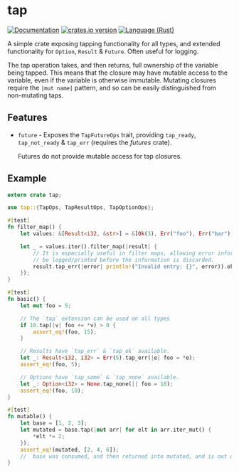 # tap

[![Documentation][docs-shield]][docs]
[![crates.io version][crate-shield]][crate]
[![Language (Rust)][rust-shield]][rust]

A simple crate exposing tapping functionality for all types, and extended
functionality for `Option`, `Result` & `Future`. Often useful for logging.

The tap operation takes, and then returns, full ownership of the variable being
tapped. This means that the closure may have mutable access to the variable,
even if the variable is otherwise immutable. Mutating closures require the
`|mut name|` pattern, and so can be easily distinguished from non-mutating taps.

## Features

* `future` - Exposes the `TapFutureOps` trait, providing `tap_ready`,
  `tap_not_ready` & `tap_err` (requires the *futures* crate).

  Futures do not provide mutable access for tap closures.

## Example

```rust
extern crate tap;

use tap::{TapOps, TapResultOps, TapOptionOps};

#[test]
fn filter_map() {
    let values: &[Result<i32, &str>] = &[Ok(3), Err("foo"), Err("bar"), Ok(8)];

    let _ = values.iter().filter_map(|result| {
        // It is especially useful in filter maps, allowing error information to
        // be logged/printed before the information is discarded.
        result.tap_err(|error| println!("Invalid entry: {}", error)).ok()
    });
}

#[test]
fn basic() {
    let mut foo = 5;

    // The `tap` extension can be used on all types
    if 10.tap(|v| foo += *v) > 0 {
        assert_eq!(foo, 15);
    }

    // Results have `tap_err` & `tap_ok` available.
    let _: Result<i32, i32> = Err(5).tap_err(|e| foo = *e);
    assert_eq!(foo, 5);

    // Options have `tap_some` & `tap_none` available.
    let _: Option<i32> = None.tap_none(|| foo = 10);
    assert_eq!(foo, 10);
}

#[test]
fn mutable() {
    let base = [1, 2, 3];
    let mutated = base.tap(|mut arr| for elt in arr.iter_mut() {
        *elt *= 2;
    });
    assert_eq!(mutated, [2, 4, 6]);
    //  base was consumed, and then returned into mutated, and is out of scope.
}

```

<!-- Links -->
[crate-shield]: https://img.shields.io/crates/v/tap.svg?style=flat-square
[crate]: https://crates.io/crates/tap
[rust-shield]: https://img.shields.io/badge/powered%20by-rust-blue.svg?style=flat-square
[rust]: https://www.rust-lang.org
[docs-shield]: https://img.shields.io/badge/docs-latest-green.svg?style=flat-square
[docs]: https://docs.rs/tap
